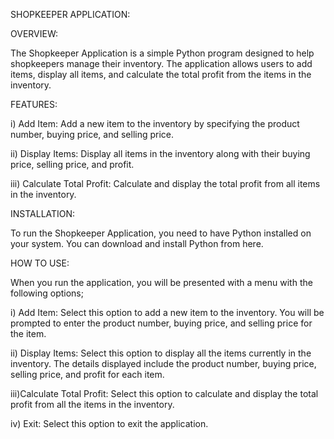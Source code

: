 SHOPKEEPER APPLICATION:

OVERVIEW:

The Shopkeeper Application is a simple Python program designed to help shopkeepers manage their inventory. The application allows users to add items, display all items, and calculate the total profit from the items in the inventory.

FEATURES:

i) Add Item: Add a new item to the inventory by specifying the product number, buying price, and selling price.

ii) Display Items: Display all items in the inventory along with their buying price, selling price, and profit.

iii) Calculate Total Profit: Calculate and display the total profit from all items in the inventory.

INSTALLATION:

To run the Shopkeeper Application, you need to have Python installed on your system. You can download and install Python from here.

HOW TO USE:

When you run the application, you will be presented with a menu with the following options;

i) Add Item: Select this option to add a new item to the inventory.
You will be prompted to enter the product number, buying price, and selling price for the item.

ii) Display Items: Select this option to display all the items currently in the inventory. 
The details displayed include the product number, buying price, selling price, and profit for each item.

iii)Calculate Total Profit: Select this option to calculate and display the total profit from all the items in the inventory.

iv) Exit: Select this option to exit the application.

